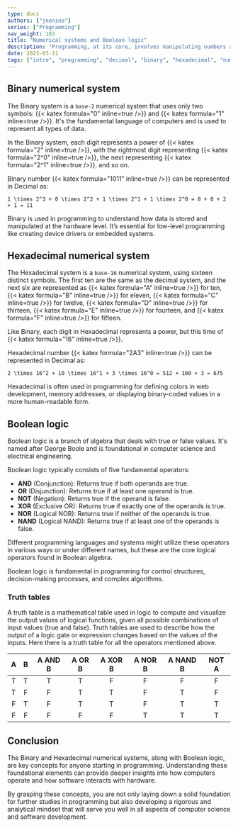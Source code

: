 ```yaml
---
type: docs
authors: ["jnonino"]
series: ["Programming"]
nav_weight: 103
title: "Numerical systems and Boolean logic"
description: "Programming, at its core, involves manipulating numbers and logic. In this article, we will explore two essential numerical systems (Binary and Hexadecimal) and delve into the fundamental principles of Boolean logic. These concepts are vital for anyone beginning their journey in programming."
date: 2023-03-11
tags: ["intro", "programming", "decimal", "binary", "hexadecimal", "numerical-systems", "boolean-logic"]
---
```


## Binary numerical system

The Binary system is a `base-2` numerical system that uses only two symbols: {{< katex formula="0" inline=true />}} and {{< katex formula="1" inline=true />}}. It's the fundamental language of computers and is used to represent all types of data.

In the Binary system, each digit represents a power of {{< katex formula="2" inline=true />}}, with the rightmost digit representing {{< katex formula="2^0" inline=true />}}, the next representing {{< katex formula="2^1" inline=true />}}, and so on.

Binary number {{< katex formula="1011" inline=true />}} can be represented in Decimal as:

```katex
1 \times 2^3 + 0 \times 2^2 + 1 \times 2^1 + 1 \times 2^0 = 8 + 0 + 2 + 1 = 11
```


Binary is used in programming to understand how data is stored and manipulated at the hardware level. It’s essential for low-level programming like creating device drivers or embedded systems.

## Hexadecimal numerical system

The Hexadecimal system is a `base-16` numerical system, using sixteen distinct symbols. The first ten are the same as the decimal system, and the next six are represented as {{< katex formula="A" inline=true />}} for ten, {{< katex formula="B" inline=true />}} for eleven, {{< katex formula="C" inline=true />}} for twelve, {{< katex formula="D" inline=true />}} for thirteen, {{< katex formula="E" inline=true />}} for fourteen, and {{< katex formula="F" inline=true />}} for fifteen.

Like Binary, each digit in Hexadecimal represents a power, but this time of {{< katex formula="16" inline=true />}}.

Hexadecimal number {{< katex formula="2A3" inline=true />}} can be represented in Decimal as:

```katex
2 \times 16^2 + 10 \times 16^1 + 3 \times 16^0 = 512 + 160 + 3 = 675
```

Hexadecimal is often used in programming for defining colors in web development, memory addresses, or displaying binary-coded values in a more human-readable form.

## Boolean logic

Boolean logic is a branch of algebra that deals with true or false values. It's named after George Boole and is foundational in computer science and electrical engineering.

Boolean logic typically consists of five fundamental operators:

- **AND** (Conjunction): Returns true if both operands are true.
- **OR** (Disjunction): Returns true if at least one operand is true.
- **NOT** (Negation): Returns true if the operand is false.
- **XOR** (Exclusive OR): Returns true if exactly one of the operands is true.
- **NOR** (Logical NOR): Returns true if neither of the operands is true.
- **NAND** (Logical NAND): Returns true if at least one of the operands is false.

Different programming languages and systems might utilize these operators in various ways or under different names, but these are the core logical operators found in Boolean algebra.

Boolean logic is fundamental in programming for control structures, decision-making processes, and complex algorithms.

### Truth tables

A truth table is a mathematical table used in logic to compute and visualize the output values of logical functions, given all possible combinations of input values (true and false). Truth tables are used to describe how the output of a logic gate or expression changes based on the values of the inputs. Here there is a truth table for all the operators mentioned above.

| A | B | A AND B | A OR B | A XOR B | A NOR B | A NAND B | NOT A |
|:-:|:-:|:-------:|:------:|:-------:|:-------:|:--------:|:-----:|
| T | T | T       | T      | F       | F       | F        | F     |
| T | F | F       | T      | T       | F       | T        | F     |
| F | T | F       | T      | T       | F       | T        | T     |
| F | F | F       | F      | F       | T       | T        | T     |

## Conclusion

The Binary and Hexadecimal numerical systems, along with Boolean logic, are key concepts for anyone starting in programming. Understanding these foundational elements can provide deeper insights into how computers operate and how software interacts with hardware.

By grasping these concepts, you are not only laying down a solid foundation for further studies in programming but also developing a rigorous and analytical mindset that will serve you well in all aspects of computer science and software development.
